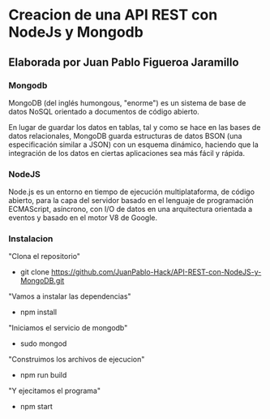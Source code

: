 # Creacion de una API REST con NodeJs y Mongodb

## Elaborada por Juan Pablo Figueroa Jaramillo

### Mongodb

MongoDB (del inglés humongous, "enorme") es un sistema de base de datos NoSQL orientado a documentos de código abierto.

En lugar de guardar los datos en tablas, tal y como se hace en las bases de datos relacionales, MongoDB guarda estructuras de datos BSON (una especificación similar a JSON) con un esquema dinámico, haciendo que la integración de los datos en ciertas aplicaciones sea más fácil y rápida.

### NodeJS

Node.js es un entorno en tiempo de ejecución multiplataforma, de código abierto, para la capa del servidor basado en el lenguaje de programación ECMAScript, asíncrono, con I/O de datos en una arquitectura orientada a eventos y basado en el motor V8 de Google.

### Instalacion

"Clona el repositorio"

- git clone https://github.com/JuanPablo-Hack/API-REST-con-NodeJS-y-MongoDB.git

"Vamos a instalar las dependencias"

- npm install

"Iniciamos el servicio de mongodb"

- sudo mongod

"Construimos los archivos de ejecucion"

- npm run build

"Y ejecitamos el programa"

- npm start